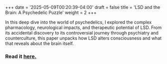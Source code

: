 +++
date = '2025-05-09T00:20:39-04:00'
draft = false
title = 'LSD and the Brain: A Psychedelic Puzzle'
weight = 2
+++

In this deep dive into the world of psychedelics, I explored the complex pharmacology, neurological impacts, and therapeutic potential of LSD. From its accidental discovery to its controversial journey through psychiatry and counterculture, this paper unpacks how LSD alters consciousness and what that reveals about the brain itself.

### Read it [here.](/files/drug_paper.pdf)
